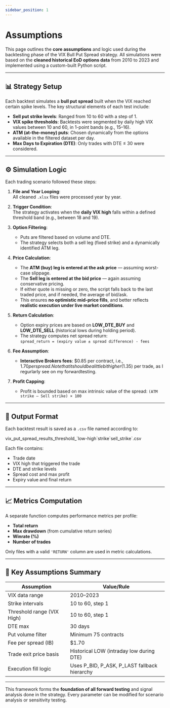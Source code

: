 ```yaml
---
sidebar_position: 1
---
```


# Assumptions

This page outlines the **core assumptions** and logic used during the backtesting phase of the VIX Bull Put Spread strategy. All simulations were based on the **cleaned historical EoD options data** from 2010 to 2023 and implemented using a custom-built Python script.

---

## 📊 Strategy Setup

Each backtest simulates a **bull put spread** built when the VIX reached certain spike levels. The key structural elements of each test include:

- **Sell put strike levels**: Ranged from 10 to 60 with a step of 1.
- **VIX spike thresholds**: Backtests were segmented by daily high VIX values between 10 and 60, in 1-point bands (e.g., 15–16).
- **ATM (at-the-money) puts**: Chosen dynamically from the options available in the filtered dataset per day.
- **Max Days to Expiration (DTE)**: Only trades with DTE ≤ 30 were considered.

---

## ⚙️ Simulation Logic

Each trading scenario followed these steps:

1. **File and Year Looping**:  
   All cleaned `.xlsx` files were processed year by year.

2. **Trigger Condition**:  
   The strategy activates when the **daily VIX high** falls within a defined threshold band (e.g., between 18 and 19).

3. **Option Filtering**:  
   - Puts are filtered based on volume and DTE.
   - The strategy selects both a sell leg (fixed strike) and a dynamically identified ATM leg.

4. **Price Calculation**:  
   - The **ATM (buy) leg is entered at the ask price** — assuming worst-case slippage.
   - The **Sell leg is entered at the bid price** — again assuming conservative pricing.
   - If either quote is missing or zero, the script falls back to the last traded price, and if needed, the average of bid/ask.
   - This ensures **no optimistic mid-price fills**, and better reflects **realistic execution under live market conditions**.

5. **Return Calculation**:  
   - Option expiry prices are based on **LOW_DTE_BUY** and **LOW_DTE_SELL** (historical lows during holding period).
   - The strategy computes net spread return:  
     `spread_return = (expiry value ± spread difference) - fees`

6. **Fee Assumption**:  
   - **Interactive Brokers fees**: $0.85 per contract, i.e., $1.70 per spread. Note that it should be a little bit higher ($1.35) per trade, as I regurlarly see on my forwardtesting.

7. **Profit Capping**:  
   - Profit is bounded based on max intrinsic value of the spread: `(ATM strike – Sell strike) × 100`

---

## 📁 Output Format

Each backtest result is saved as a `.csv` file named according to:
<div class="extra-space"></div>
vix_put_spread_results_threshold_`low-high`strike`sell_strike`.csv

Each file contains:

- Trade date  
- VIX high that triggered the trade  
- DTE and strike levels  
- Spread cost and max profit  
- Expiry value and final return

---

## 📈 Metrics Computation

A separate function computes performance metrics per profile:

- **Total return**
- **Max drawdown** (from cumulative return series)
- **Winrate (%)**
- **Number of trades**

Only files with a valid `'RETURN'` column are used in metric calculations.

---

## 🧠 Key Assumptions Summary

| Assumption                             | Value/Rule                                 |
|----------------------------------------|--------------------------------------------|
| VIX data range                         | 2010–2023                                   |
| Strike intervals                       | 10 to 60, step 1                            |
| Threshold range (VIX High)             | 10 to 60, step 1                            |
| DTE max                                | 30 days                                     |
| Put volume filter                      | Minimum 75 contracts                        |
| Fee per spread (IB)                    | $1.70                                       |
| Trade exit price basis                 | Historical LOW (intraday low during DTE)    |
| Execution fill logic                   | Uses P_BID, P_ASK, P_LAST fallback hierarchy|

---

This framework forms the **foundation of all forward testing** and signal analysis done in the strategy. Every parameter can be modified for scenario analysis or sensitivity testing.
